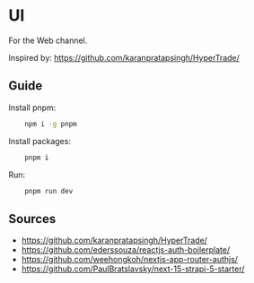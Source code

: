 # UI

For the Web channel.

Inspired by: https://github.com/karanpratapsingh/HyperTrade/

## Guide

Install pnpm:
```bash
    npm i -g pnpm
```

Install packages:
```bash
    pnpm i 
```


Run:
```bash
    pnpm run dev
```


## Sources

- https://github.com/karanpratapsingh/HyperTrade/
- https://github.com/ederssouza/reactjs-auth-boilerplate/
- https://github.com/weehongkoh/nextjs-app-router-authjs/
- https://github.com/PaulBratslavsky/next-15-strapi-5-starter/